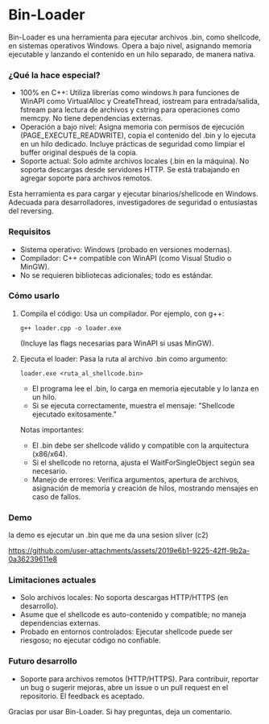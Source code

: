 # Bin-Loader

Bin-Loader es una herramienta para ejecutar archivos .bin, como shellcode, en sistemas operativos Windows. Opera a bajo nivel, asignando memoria ejecutable y lanzando el contenido en un hilo separado, de manera nativa.

### ¿Qué la hace especial?
- 100% en C++: Utiliza librerías como windows.h para funciones de WinAPI como VirtualAlloc y CreateThread, iostream para entrada/salida, fstream para lectura de archivos y cstring para operaciones como memcpy. No tiene dependencias externas.
- Operación a bajo nivel: Asigna memoria con permisos de ejecución (PAGE_EXECUTE_READWRITE), copia el contenido del .bin y lo ejecuta en un hilo dedicado. Incluye prácticas de seguridad como limpiar el buffer original después de la copia.
- Soporte actual: Solo admite archivos locales (.bin en la máquina). No soporta descargas desde servidores HTTP. Se está trabajando en agregar soporte para archivos remotos.

Esta herramienta es para cargar y ejecutar binarios/shellcode en Windows. Adecuada para desarrolladores, investigadores de seguridad o entusiastas del reversing.

### Requisitos
- Sistema operativo: Windows (probado en versiones modernas).
- Compilador: C++ compatible con WinAPI (como Visual Studio o MinGW).
- No se requieren bibliotecas adicionales; todo es estándar.

### Cómo usarlo
1. Compila el código: Usa un compilador. Por ejemplo, con g++:
   ```
   g++ loader.cpp -o loader.exe
   ```
   (Incluye las flags necesarias para WinAPI si usas MinGW).

2. Ejecuta el loader: Pasa la ruta al archivo .bin como argumento:
   ```
   loader.exe <ruta_al_shellcode.bin>
   ```
   - El programa lee el .bin, lo carga en memoria ejecutable y lo lanza en un hilo.
   - Si se ejecuta correctamente, muestra el mensaje: "Shellcode ejecutado exitosamente."

   Notas importantes:
   - El .bin debe ser shellcode válido y compatible con la arquitectura (x86/x64).
   - Si el shellcode no retorna, ajusta el WaitForSingleObject según sea necesario.
   - Manejo de errores: Verifica argumentos, apertura de archivos, asignación de memoria y creación de hilos, mostrando mensajes en caso de fallos.

### Demo

la demo es ejecutar un .bin que me da una sesion sliver (c2)

https://github.com/user-attachments/assets/2019e6b1-9225-42ff-9b2a-0a36239611e8

### Limitaciones actuales
- Solo archivos locales: No soporta descargas HTTP/HTTPS (en desarrollo).
- Asume que el shellcode es auto-contenido y compatible; no maneja dependencias externas.
- Probado en entornos controlados: Ejecutar shellcode puede ser riesgoso; no ejecutar código no confiable.

### Futuro desarrollo
- Soporte para archivos remotos (HTTP/HTTPS).
Para contribuir, reportar un bug o sugerir mejoras, abre un issue o un pull request en el repositorio. El feedback es aceptado.

Gracias por usar Bin-Loader. Si hay preguntas, deja un comentario.
